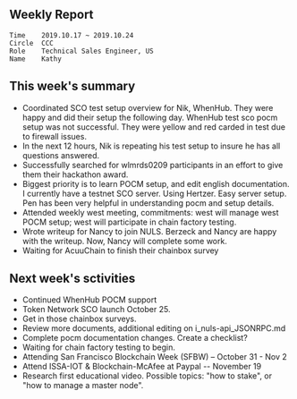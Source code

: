 ## Weekly Report
```
Time	2019.10.17 ~ 2019.10.24
Circle	CCC
Role	Technical Sales Engineer, US
Name	Kathy
```
## This week's summary 
- Coordinated SCO test setup overview for Nik, WhenHub. They were happy and did their setup the following day. WhenHub test sco pocm setup was not successful.  They were yellow and red carded in test due to firewall issues. 
- In the next 12 hours, Nik is repeating his test setup to insure he has all questions answered.
- Successfully searched for wlmrds0209 participants in an effort to give them their hackathon award. 
- Biggest priority is to learn POCM setup, and edit english documentation.  I currently have a testnet SCO server. Using Hertzer. Easy server setup. Pen has been very helpful in understanding pocm and setup details.
- Attended weekly west meeting, commitments: west will manage  west POCM setup; west will participate in chain factory testing.
- Wrote writeup for Nancy to join NULS. Berzeck and Nancy are happy with the writeup. Now, Nancy will complete some work.
- Waiting for AcuuChain to finish their chainbox survey

## Next week's sctivities
- Continued WhenHub POCM support
- Token Network SCO launch October 25.
- Get in those chainbox surveys.  
- Review more documents, additional editing  on i_nuls-api_JSONRPC.md  
- Complete pocm documentation changes.   Create a checklist?
- Waiting for chain factory testing to begin.  
- Attending San Francisco Blockchain Week (SFBW) – October 31 - Nov 2
- Attend ISSA-IOT & Blockchain-McAfee at Paypal --  November 19
- Research first educational video. Possible topics: "how to stake", or "how to manage a master node".
